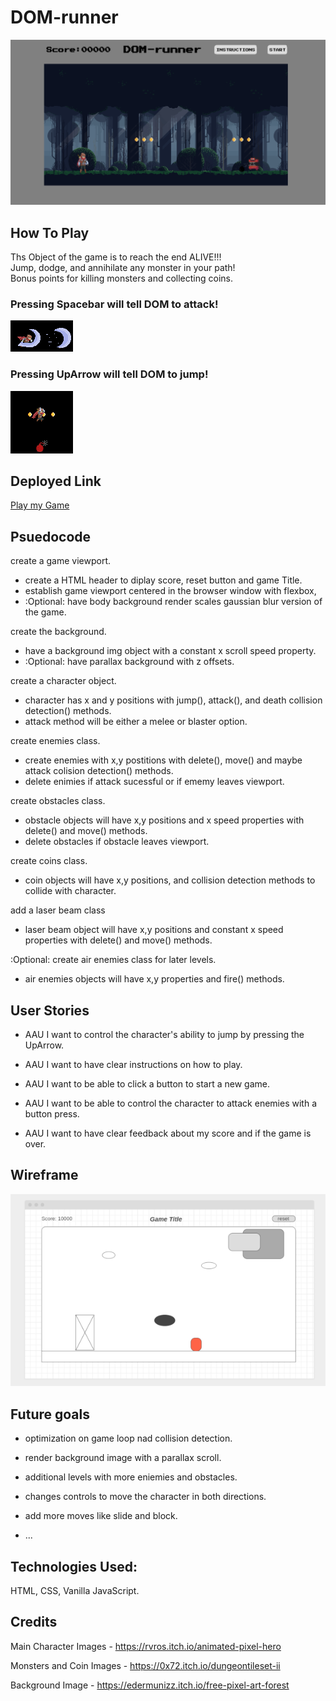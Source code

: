 # DOM-runner

![Screenshot](./assets/GameScreenshot.png)

## How To Play

Ths Object of the game is to reach the end ALIVE!!!  
Jump, dodge, and annihilate any monster in your path!  
Bonus points for killing monsters and collecting coins.   

### Pressing Spacebar will tell DOM to attack!

![attack](./assets/AttackExample.png)

### Pressing UpArrow will tell DOM to jump!

![Screenhot](./assets/JumpExample.png)

## Deployed Link 
 
[Play my Game](https://jground-33.github.io/Adventure-Game/)

## Psuedocode 

create a game viewport.  
* create a HTML header to diplay score, reset button and game Title.  
* establish game viewport centered in the browser window with flexbox,  
* :Optional: have body background render scales gaussian blur version of the game.  
  
create the background.  
* have a background img object with a constant x scroll speed property.  
* :Optional: have parallax background with z offsets.  
  
create a character object.  
* character has x and y positions with jump(), attack(), and death collision detection() methods.  
* attack method will be either a melee or blaster option.  
  
create enemies class.  
* create enemies with x,y postitions with delete(), move() and maybe attack colision detection() methods.  
* delete enimies if attack sucessful or if ememy leaves viewport.  
  
create obstacles class.  
* obstacle objects will have x,y positions and x speed properties with delete() and move() methods.  
* delete obstacles if obstacle leaves viewport.  
  
create coins class.  
* coin objects will have x,y positions, and collision detection methods to collide with character.  
  
add a laser beam class  
* laser beam object will have x,y positions and constant x speed properties with delete() and move() methods.  
  
:Optional: create air enemies class for later levels.  
* air enemies objects will have x,y properties and fire() methods.  


## User Stories 

* AAU I want to control the character's ability to jump by pressing the UpArrow. 

* AAU I want to have clear instructions on how to play.  

* AAU I want to be able to click a button to start a new game.

* AAU I want to be able to control the character to attack enemies with a button press. 

* AAU I want to have clear feedback about my score and if the game is over.

## Wireframe 

![Screenshot](./assets/AdventueGameWireFrame.png)

## Future goals 

* optimization on game loop nad collision detection.

* render background image with a parallax scroll. 

* additional levels with more eniemies and obstacles.

* changes controls to move the character in both directions.

* add more moves like slide and block. 

* ...

## Technologies Used: 

HTML, CSS, Vanilla JavaScript.

## Credits

Main Character Images - https://rvros.itch.io/animated-pixel-hero

Monsters and Coin Images - https://0x72.itch.io/dungeontileset-ii

Background Image - https://edermunizz.itch.io/free-pixel-art-forest
